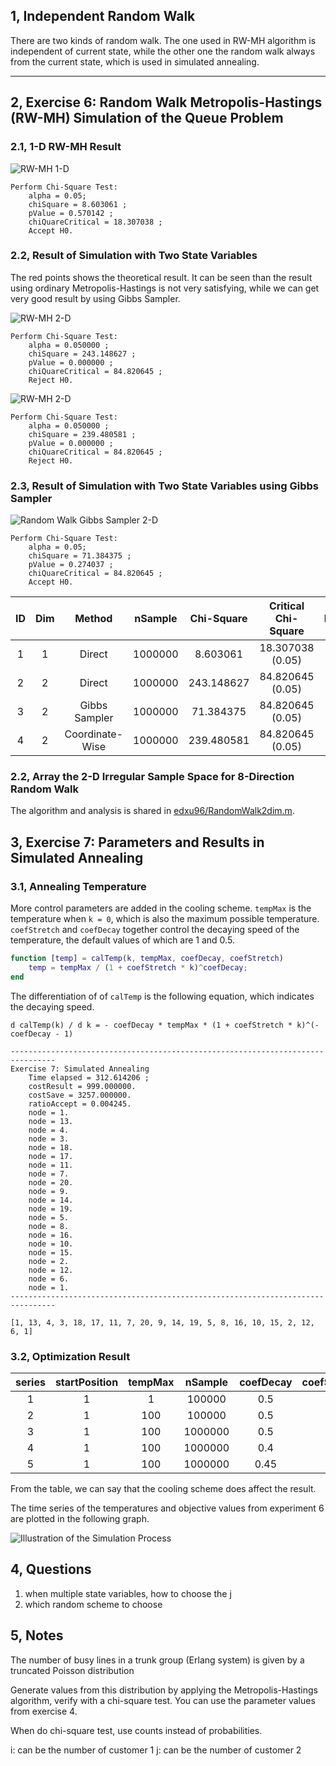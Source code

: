 
## 1,  Independent Random Walk

There are two kinds of random walk. The one used in RW-MH algorithm is independent of current state, while the other one the random walk always from the current state, which is used in simulated annealing.

---
## 2,  Exercise 6: Random Walk Metropolis-Hastings (RW-MH) Simulation of the Queue Problem

### 2.1,  1-D RW-MH Result

![RW-MH 1-D](https://github.com/edxu96/StochasticSim/blob/master/results/6/1.png)

```
Perform Chi-Square Test:
    alpha = 0.05;
    chiSquare = 8.603061 ;
    pValue = 0.570142 ;
    chiQuareCritical = 18.307038 ;
    Accept H0.
```

### 2.2,  Result of Simulation with Two State Variables

The red points shows the theoretical result. It can be seen than the result using ordinary Metropolis-Hastings is not very satisfying, while we can get very good result by using Gibbs Sampler.

![RW-MH 2-D](https://github.com/edxu96/StochasticSim/blob/master/results/6/2.png)

```
Perform Chi-Square Test:
    alpha = 0.050000 ;
    chiSquare = 243.148627 ;
    pValue = 0.000000 ;
    chiQuareCritical = 84.820645 ;
    Reject H0.
```

![RW-MH 2-D](https://github.com/edxu96/StochasticSim/blob/master/results/6/4.png)

```
Perform Chi-Square Test:
    alpha = 0.050000 ;
    chiSquare = 239.480581 ;
    pValue = 0.000000 ;
    chiQuareCritical = 84.820645 ;
    Reject H0.
```

### 2.3,  Result of Simulation with Two State Variables using Gibbs Sampler

![Random Walk Gibbs Sampler 2-D](https://github.com/edxu96/StochasticSim/blob/master/results/6/3.png)

```
Perform Chi-Square Test:
    alpha = 0.05;
    chiSquare = 71.384375 ;
    pValue = 0.274037 ;
    chiQuareCritical = 84.820645 ;
    Accept H0.
```

| ID  | Dim |     Method      | nSample | Chi-Square | Critical Chi-Square | Reject |
|:---:|:---:|:---------------:|:-------:|:----------:|:-------------------:|:------:|
|  1  |  1  |     Direct      | 1000000 |  8.603061  |  18.307038 (0.05)   | false  |
|  2  |  2  |     Direct      | 1000000 | 243.148627 |  84.820645 (0.05)   |  true  |
|  3  |  2  |  Gibbs Sampler  | 1000000 | 71.384375  |  84.820645 (0.05)   | false  |
|  4  |  2  | Coordinate-Wise | 1000000 | 239.480581 |  84.820645 (0.05)   |  true  |

### 2.2,  Array the 2-D Irregular Sample Space for 8-Direction Random Walk

The algorithm and analysis is shared in [edxu96/RandomWalk2dim.m](https://gist.github.com/edxu96/a506b784d1a8864a188a8aa3ce49cc4d).

## 3,  Exercise 7: Parameters and Results in Simulated Annealing

### 3.1,  Annealing Temperature

More control parameters are added in the cooling scheme. `tempMax` is the temperature when `k = 0`, which is also the maximum possible temperature. `coefStretch` and `coefDecay` together control the decaying speed of the temperature, the default values of which are 1 and 0.5.

```matlab
function [temp] = calTemp(k, tempMax, coefDecay, coefStretch)
    temp = tempMax / (1 + coefStretch * k)^coefDecay;
end
```

The differentiation of of `calTemp` is the following equation, which indicates the decaying speed.

```
d calTemp(k) / d k = - coefDecay * tempMax * (1 + coefStretch * k)^(- coefDecay - 1)
```

```
--------------------------------------------------------------------------------
Exercise 7: Simulated Annealing
    Time elapsed = 312.614206 ;
    costResult = 999.000000.
    costSave = 3257.000000.
    ratioAccept = 0.004245.
    node = 1.
    node = 13.
    node = 4.
    node = 3.
    node = 18.
    node = 17.
    node = 11.
    node = 7.
    node = 20.
    node = 9.
    node = 14.
    node = 19.
    node = 5.
    node = 8.
    node = 16.
    node = 10.
    node = 15.
    node = 2.
    node = 12.
    node = 6.
    node = 1.
--------------------------------------------------------------------------------
```

```
[1, 13, 4, 3, 18, 17, 11, 7, 20, 9, 14, 19, 5, 8, 16, 10, 15, 2, 12, 6, 1]
```

### 3.2,  Optimization Result

| series | startPosition | tempMax | nSample | coefDecay | coefStretch | costResult | timeElapse | ratioAccept | fig |
|:------:|:-------------:|:-------:|:-------:|:---------:|:-----------:|:----------:|:----------:|:-----------:|:---:|
|   1    |       1       |    1    | 100000  |    0.5    |      1      |    1585    |   2.6172   |  0.000140   |     |
|   2    |       1       |   100   | 100000  |    0.5    |      1      |    1505    |   2.6622   |  0.005970   |  2  |
|   3    |       1       |   100   | 1000000 |    0.5    |      1      |    1191    |  27.0860   |  0.000571   |  3  |
|   4    |       1       |   100   | 1000000 |    0.4    |      1      |    1022    |  28.1995   |  0.002975   |  4  |
|   5    |       1       |   100   | 1000000 |   0.45    |      1      |    946     |  27.2704   |  0.001052   |  5  |

From the table, we can say that the cooling scheme does affect the result.

The time series of the temperatures and objective values from experiment 6 are plotted in the following graph.

![Illustration of the Simulation Process](https://github.com/edxu96/StochasticSim/blob/master/results/7/best.png)

## 4,  Questions

1. when multiple state variables, how to choose the j
2. which random scheme to choose

## 5,  Notes

The number of busy lines in a trunk group (Erlang system) is given by a truncated Poisson distribution

Generate values from this distribution by applying the Metropolis-Hastings algorithm, verify with a chi-square test.
You can use the parameter values from exercise 4.

When do chi-square test, use counts instead of probabilities.

i: can be the number of customer 1
j: can be the number of customer 2
